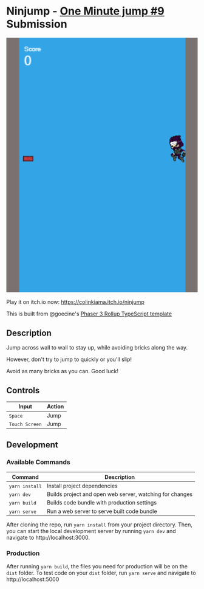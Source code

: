 # Ninjump - [One Minute jump #9](https://itch.io/jam/one-minute-game-jam-9) Submission

![Ninjump Screenshot](./img/screenshot.png)

Play it on itch.io now: https://colinkiama.itch.io/ninjump

This is built from @goecine's [Phaser 3 Rollup TypeScript template](https://github.com/geocine/phaser3-rollup-typescript)

## Description

Jump across wall to wall to stay up, while avoiding bricks along the way.

However, don't try to jump to quickly or you'll slip!

Avoid as many bricks as you can. Good luck!

## Controls

| Input          | Action |
| -------------- | ------ |
| `Space`        | Jump   |
| `Touch Screen` | Jump   |

## Development

### Available Commands

| Command        | Description                                              |
| -------------- | -------------------------------------------------------- |
| `yarn install` | Install project dependencies                             |
| `yarn dev`     | Builds project and open web server, watching for changes |
| `yarn build`   | Builds code bundle with production settings              |
| `yarn serve`   | Run a web server to serve built code bundle              |

After cloning the repo, run `yarn install` from your project directory. Then, you can start the local development
server by running `yarn dev` and navigate to http://localhost:3000.

### Production

After running `yarn build`, the files you need for production will be on the `dist` folder. To test code on your `dist` folder, run `yarn serve` and navigate to http://localhost:5000
